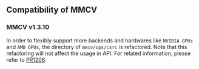 ## Compatibility of MMCV

### MMCV v1.3.10

In order to flexibly support more backends and hardwares like `NVIDIA GPUs` and `AMD GPUs`, the directory of `mmcv/ops/csrc` is refactored. Note that this refactoring will not affect the usage in API. For related information, please refer to [PR1206](https://github.com/open-mmlab/mmcv/pull/1206).
